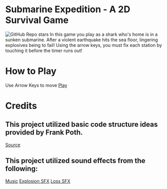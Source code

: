 # Submarine Expedition - A 2D Survival Game
<img alt="GitHub Repo stars" src="https://img.shields.io/github/stars/jamin-git/submarineExpedition?style=social">
In this game you play as a shark who's home is in a sunken submarine. After a violent earthquake hits the sea floor, lingering explosives being to fail! Using the arrow keys, you must fix each station by touching it before the timer runs out!

# How to Play
Use Arrow Keys to move
[Play]( https://jamin-git.github.io/submarineExpedition/)

# Credits

## This project utilized basic code structure ideas provided by Frank Poth. 
[Source](https://www.youtube.com/watch?v=w-OKdSHRlfA&t=1147s&ab_channel=freeCodeCamp.org)
## This project utilized sound effects from the following:
[Music](https://www.youtube.com/watch?v=b_h9hzH-1ys&ab_channel=TeknoAXE%27sRoyaltyFreeMusic)
[Explosion SFX](https://www.youtube.com/watch?v=pC1NR_J9AI4&ab_channel=InnovativeSFX)
[Loss SFX](https://www.youtube.com/watch?v=lQ8F0MUXZkc&ab_channel=Soundeffectsbank)
